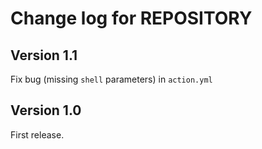 # Change log for REPOSITORY

## Version 1.1

Fix bug (missing `shell` parameters) in `action.yml`


## Version 1.0

First release.

